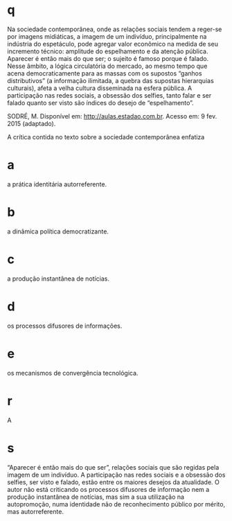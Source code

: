 # q
Na sociedade contemporânea, onde as relações sociais tendem a reger-se por imagens midiáticas, a imagem de um indivíduo, principalmente na indústria do espetáculo, pode agregar valor econômico na medida de seu incremento técnico: amplitude do espelhamento e da atenção pública. Aparecer é então mais do que ser; o sujeito é famoso porque é falado. Nesse âmbito, a lógica circulatória do mercado, ao mesmo tempo que acena democraticamente para as massas com os supostos “ganhos distributivos” (a informação ilimitada, a quebra das supostas hierarquias culturais), afeta a velha cultura disseminada na esfera pública. A participação nas redes sociais, a obsessão dos selfies, tanto falar e ser falado quanto ser visto são índices do desejo de “espelhamento”.

SODRÉ, M. Disponível em: http://aulas.estadao.com.br. Acesso em: 9 fev. 2015 (adaptado).

A crítica contida no texto sobre a sociedade contemporânea enfatiza

# a
a prática identitária autorreferente.

# b
a dinâmica política democratizante.

# c
a produção instantânea de notícias.

# d
os processos difusores de informações.

# e
os mecanismos de convergência tecnológica.

# r
A

# s
“Aparecer é então mais do que ser”, relações sociais que são regidas pela imagem de um indivíduo. A participação nas redes sociais e a obsessão dos selfies, ser visto e falado, estão entre os maiores desejos da atualidade. O autor não está criticando os processos difusores de informação nem a produção instantânea de notícias, mas sim a sua utilização na autopromoção, numa identidade não de reconhecimento público por mérito, mas autorreferente.
